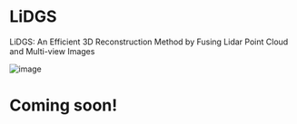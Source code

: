 # LiDGS
LiDGS: An Efficient 3D Reconstruction Method by Fusing Lidar Point Cloud and Multi-view Images


![image](https://github.com/user-attachments/assets/c5045091-5e5f-44f3-ad83-fb970a2552e4)

# Coming soon!
